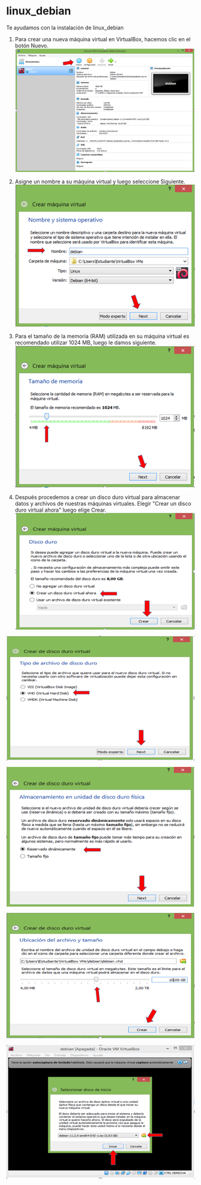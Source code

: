 # linux_debian
Te ayudamos con la instalación de linux_debian 

1. Para crear una nueva máquina virtual en VirtualBox, hacemos clic en el botón Nuevo.
![img](imagenes_debian/Imagen1.png)

2. Asigne un nombre a su máquina virtual y luego seleccione Siguiente.
![img](imagenes_debian/Imagen2.png)

3. Para el tamaño de la memoria (RAM) utilizada en su máquina virtual es recomendado utilizar 1024 MB, luego le damos siguiente.
![img](imagenes_debian/Imagen3.png)

4. Después procedemos a crear un disco duro virtual para almacenar datos y archivos de nuestras máquinas virtuales. Elegir "Crear un disco duro virtual ahora" luego elige Crear.
![img](imagenes_debian/Imagen4.png)


![img](imagenes_debian/Imagen5.png)

![img](imagenes_debian/Imagen6.png)

![img](imagenes_debian/Imagen7.png)

![img](imagenes_debian/imagen8.PNG)